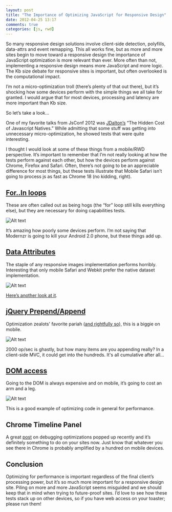 ```yaml
---
layout: post
title: "The Importance of Optimizing JavaScript for Responsive Design"
date: 2012-04-25 13:17
comments: true
categories: [js, rwd] 
---
```


So many responsive design solutions involve client-side detection, polyfills, data-attrs and event remapping. This all works fine, but as more and more sites begin to move toward a responsive design the importance of JavaScript optimization is more relevant than ever. More often than not, implementing a responsive design means more JavaScript and more logic. The Kb size debate for responsive sites is important, but often overlooked is the computational impact. 

I’m not a micro-optimization troll (there’s plenty of that out there), but it’s shocking how some devices perform with the simple things we all take for granted. I would argue that for most devices, processing and latency are more important than Kb size.

So let’s take a look…
<!-- more -->
One of my favorite talks from JsConf 2012 was [JDalton’s](https://twitter.com/#!/jdalton) “The Hidden Cost of Javascript Natives.” While admitting that some stuff was getting into unnecessary micro-optimization, he showed tests that  were quite interesting. 

I thought I would look at some of these things from a mobile/RWD perspective. It’s important to remember that I’m not really looking at how the tests perform against each other, but how the devices perform against Chrome, Firefox and Safari. Often, there’s not going to be an appreciable difference for most things, but these tests illustrate that Mobile Safari isn’t going to process js as fast as Chrome 18 (no kidding, right).

[For..In loops](http://jsperf.com/touch-events-exists) 
--

These are often called out as being hogs (the “for” loop still kills everything else), but they are necessary for doing capabilities tests.

![Alt text](http://content.screencast.com/users/JReading/folders/Jing/media/da63f2fc-d53c-4d27-96e9-285212f0adcb/00000065.png)

It’s amazing how poorly some devices perform. I’m not saying that Modernzr is going to kill your Android 2.0 phone, but these things add up.

[Data Attributes](http://jsperf.com/jquery-data-vs-html-data-reading/3)
--

The staple of any responsive images implementation performs horribly. Interesting that only mobile Safari and Webkit prefer the native dataset implementation.

![Alt text](http://content.screencast.com/users/JReading/folders/Jing/media/73c69e5f-6184-4ee6-ba25-0d8449b8fda5/00000064.png)

[Here’s another look at it](http://jsperf.com/data-vs-attr-data/4).

[jQuery Prepend/Append](http://jsperf.com/prepend-append)
--

Optimization zealots' favorite pariah ([and rightfully so](http://jsperf.com/jquery-vs-native-appendchild)), this is a biggie on mobile.

![Alt text](http://content.screencast.com/users/JReading/folders/Jing/media/509a5f42-73b7-4d48-a213-ebc33a712c63/00000066.png)

2000 op/sec is ghastly, but how many items are you appending really? In a client-side MVC, it could get into the hundreds. It's all cumulative after all...

[DOM access](http://jsperf.com/optimising-dom-access)
--

Going to the DOM is always expensive and on mobile, it’s going to cost an arm and a leg.

![Alt text](http://content.screencast.com/users/JReading/folders/Jing/media/9409fc16-7f32-4f7c-ad10-33fa637703b2/00000067.png)

This is a good example of optimizing code in general for performance.

Chrome Timeline Panel
--

A great [post](http://gent.ilcore.com/2012/04/optimizing-with-timeline-panel.html) on debugging optimizations popped up recently and it’s definitely something to do on your sites now. Just know that whatever you see there in Chrome is probably amplified by a hundred on mobile devices.

Conclusion
--
Optimizing for performance is important regardless of the final client’s processing power, but it’s so much more important for a responsive design site. Piling on more and more JavaScript seems misguided and we should keep that in mind when trying to future-proof sites. I’d love to see how these tests stack up on other devices, so if you have web access on your toaster; please run them!




